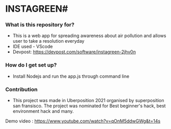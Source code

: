 # INSTAGREEN#


### What is this repository for? ###

* This is a web app for spreading awareness about air pollution and allows user to take a resolution everyday
* IDE used - VScode
* Devpost:  https://devpost.com/software/instagreen-2jhv0n


### How do I get set up? ###

* Install Nodejs and run the app.js through command line

### Contribution

* This project was made in Uberposition 2021 organised by superposition san fransisco. The project was nominated for Best beginner's hack, best environment hack and many.


Demo video : https://www.youtube.com/watch?v=qOnM5ddwGWg&t=14s
